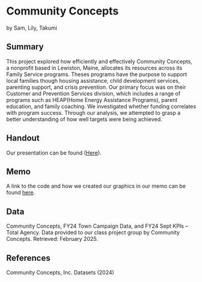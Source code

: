 Community Concepts
================
by Sam, Lily, Takumi

## Summary

This project explored how efficiently and effectively Community Concepts, a nonprofit based in Lewiston, Maine, allocates its resources across its Family Service programs. Theses programs have the purpose to support local families though housing assistance, child development services, parenting support, and crisis prevention. Our primary focus was on their Customer and Prevention Services division, which includes a range of programs such as HEAP(Home Energy Assistance Programs), parent education, and family coaching. We investigated whether funding correlates with program success. Through our analysis, we attempted to grasp a better understanding of how well targets were being achieved. 

## Handout

Our presentation can be found ([Here](https://github.com/ES-1085/f2024-ds1-project-sam-lily-takumi/blob/26a5205efdac44b3e51f8d78b57507b70c65dfbd/memo/Is%20Community%20Concepts%20meeting%20their%20goals.pdf)).

## Memo

A link to the code and how we created our graphics in our memo can be found [here](memo/memo.Rmd).

## Data

Community Concepts, FY24 Town Campaign Data, and FY24 Sept KPIs – Total Agency. Data provided to our class project group by Community Concepts.
Retrieved: February 2025.

## References

Community Concepts, Inc. Datasets (2024)
